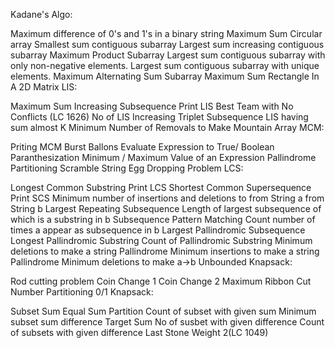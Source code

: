 Kadane's Algo:

Maximum difference of 0's and 1's in a binary string
Maximum Sum Circular array
Smallest sum contiguous subarray
Largest sum increasing contiguous subarray
Maximum Product Subarray
Largest sum contiguous subarray with only non-negative elements.
Largest sum contiguous subarray with unique elements.
Maximum Alternating Sum Subarray
Maximum Sum Rectangle In A 2D Matrix
LIS:

Maximum Sum Increasing Subsequence
Print LIS
Best Team with No Conflicts (LC 1626)
No of LIS
Increasing Triplet Subsequence
LIS having sum almost K
Minimum Number of Removals to Make Mountain Array
MCM:

Priting MCM
Burst Ballons
Evaluate Expression to True/ Boolean Paranthesization
Minimum / Maximum Value of an Expression
Pallindrome Partitioning
Scramble String
Egg Dropping Problem
LCS:

Longest Common Substring
Print LCS
Shortest Common Supersequence
Print SCS
Minimum number of insertions and deletions to from String a from String b
Largest Repeating Subsequence
Length of largest subsequence of which is a substring in b
Subsequence Pattern Matching
Count number of times a appear as subsequence in b
Largest Pallindromic Subsequence
Longest Pallindromic Substring
Count of Pallindromic Substring
Minimum deletions to make a string Pallindrome
Minimum insertions to make a string Pallindrome
Minimum deletions to make a->b
Unbounded Knapsack:

Rod cutting problem
Coin Change 1
Coin Change 2
Maximum Ribbon Cut
Number Partitioning
0/1 Knapsack:

Subset Sum
Equal Sum Partition
Count of subset with given sum
Minimum subset sum difference
Target Sum
No of susbet with given difference
Count of subsets with given difference
Last Stone Weight 2(LC 1049)
